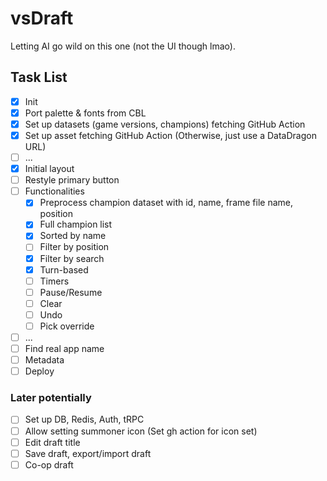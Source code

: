# vsDraft

Letting AI go wild on this one (not the UI though lmao).

## Task List

- [x] Init
- [x] Port palette & fonts from CBL
- [x] Set up datasets (game versions, champions) fetching GitHub Action
- [x] Set up asset fetching GitHub Action (Otherwise, just use a DataDragon URL)
- [ ] ...
- [x] Initial layout
- [ ] Restyle primary button
- [ ] Functionalities
  - [x] Preprocess champion dataset with id, name, frame file name, position
  - [x] Full champion list
  - [x] Sorted by name
  - [ ] Filter by position
  - [x] Filter by search
  - [x] Turn-based
  - [ ] Timers
  - [ ] Pause/Resume
  - [ ] Clear
  - [ ] Undo
  - [ ] Pick override
- [ ] ...
- [ ] Find real app name
- [ ] Metadata
- [ ] Deploy

### Later potentially

- [ ] Set up DB, Redis, Auth, tRPC
- [ ] Allow setting summoner icon (Set gh action for icon set)
- [ ] Edit draft title
- [ ] Save draft, export/import draft
- [ ] Co-op draft
